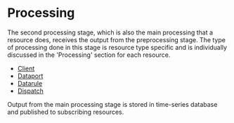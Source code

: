 Processing
==========

The second processing stage, which is also the main processing that a
resource does, receives the output from the preprocessing stage. The
type of processing done in this stage is resource type specific and is
individually discussed in the 'Processing' section for each resource.

-   [Client](resource_type_client.md)
-   [Dataport](resource_type_dataport.md)
-   [Datarule](resource_type_datarule.md)
-   [Dispatch](resource_type_dispatch.md)

Output from the main processing stage is stored in time-series database
and published to subscribing resources.
